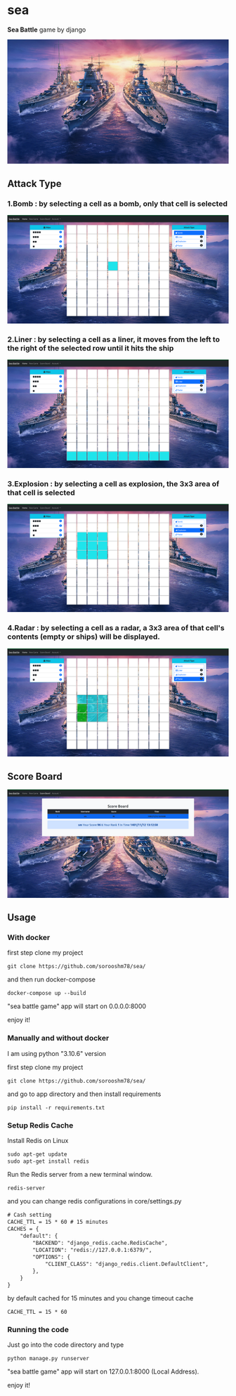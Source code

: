 # sea
**Sea Battle** game by django

![poster](.github/images/poster.png)

## Attack Type

### 1.Bomb : by selecting a cell as a bomb, only that cell is selected
![bomb](.github/images/bomb1.png) 

### 2.Liner : by selecting a cell as a liner, it moves from the left to the right of the selected row until it hits the ship
![liner](.github/images/liner1.png)

### 3.Explosion : by selecting a cell  as explosion, the 3x3 area of that cell is selected
![explosion](.github/images/explosion1.png)

### 4.Radar : by selecting a cell as a radar, a 3x3 area of that cell's contents (empty or ships) will be displayed.
![radar](.github/images/radar1.png)

## Score Board
![end-game](.github/images/score.png)

## Usage

### With docker
first step clone my project
```
git clone https://github.com/sorooshm78/sea/
```
and then run docker-compose
```
docker-compose up --build
```
"sea battle game" app will start on 0.0.0.0:8000

enjoy it!

### Manually and without docker
I am using python "3.10.6" version 

first step clone my project
```
git clone https://github.com/sorooshm78/sea/
```

and go to app directory and then install requirements  
```
pip install -r requirements.txt
```

### Setup Redis Cache 
Install Redis on Linux 
```
sudo apt-get update
sudo apt-get install redis
```
Run the Redis server from a new terminal window.
```
redis-server
```
and you can change redis configurations in core/settings.py
```
# Cash setting
CACHE_TTL = 15 * 60 # 15 minutes
CACHES = {
    "default": {
        "BACKEND": "django_redis.cache.RedisCache",
        "LOCATION": "redis://127.0.0.1:6379/",
        "OPTIONS": {
            "CLIENT_CLASS": "django_redis.client.DefaultClient",
        },
    }
}
```
by default cached for 15 minutes and you change timeout cache
```
CACHE_TTL = 15 * 60
```

### Running the code 
Just go into the code directory and type 
```
python manage.py runserver
```
"sea battle game" app will start on 127.0.0.1:8000 (Local Address).
 
enjoy it!